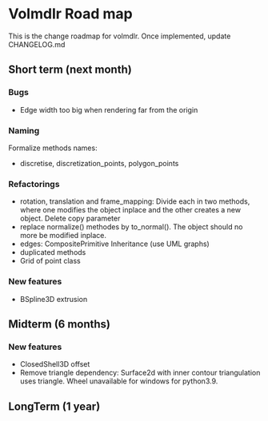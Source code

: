 # Volmdlr Road map

This is the change roadmap for volmdlr.
Once implemented, update CHANGELOG.md

## Short term (next month)
### Bugs 
* Edge width too big when rendering far from the origin

### Naming
Formalize methods names: 
* discretise, discretization_points, polygon_points

### Refactorings
* rotation, translation and frame_mapping: Divide each in two methods,
where one modifies the object inplace and the other creates a new object. Delete copy parameter
* replace normalize() methodes by to_normal(). The object should no more be modified inplace.
* edges: CompositePrimitive Inheritance (use UML graphs)
* duplicated methods
* Grid of point class

### New features
 * BSpline3D extrusion

## Midterm (6 months)
### New features
* ClosedShell3D offset
* Remove triangle dependency: Surface2d with inner contour triangulation uses triangle.
Wheel unavailable for windows for python3.9. 

## LongTerm (1 year)